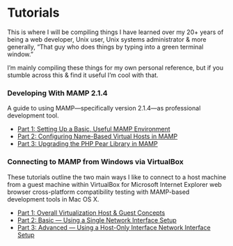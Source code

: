 # Tutorials

This is where I will be compiling things I have learned over my 20+ years of being a web developer, Unix user, Unix systems administrator & more generally, “That guy who does things by typing into a green terminal window.”

I’m mainly compiling these things for my own personal reference, but if you stumble across this & find it useful I’m cool with that.

### Developing With MAMP 2.1.4
A guide to using MAMP—specifically version 2.1.4—as professional development tool.
* [Part 1: Setting Up a Basic, Useful MAMP Environment][1]
* [Part 2: Configuring Name-Based Virtual Hosts in MAMP][2]
* [Part 3: Upgrading the PHP Pear Library in MAMP][3]

### Connecting to MAMP from Windows via VirtualBox
These tutorials outline the two main ways I like to connect to a host machine from a guest machine within VirtualBox for Microsoft Internet Explorer web browser cross-platform compatibility testing with MAMP-based development tools in Mac OS X.
* [Part 1: Overall Virtualization Host & Guest Concepts][4]
* [Part 2: Basic — Using a Single Network Interface Setup][5]
* [Part 3: Advanced — Using a Host-Only Interface Network Interface Setup][6]

[1]: mamp_part_1 "Setting Up a Basic, Useful MAMP Environment"
[2]: mamp_part_2 "Configuring Name-Based Virtual Hosts"
[3]: mamp_part_3 "Upgrading the PHP Pear Library in MAMP"
[4]: mamp_windows_mac_osx_virtualbox_part_1 "Overall Virtualization Host & Guest Concepts"
[5]: mamp_windows_mac_osx_virtualbox_part_2 "Basic — Using a Single Network Interface Setup"
[6]: mamp_windows_mac_osx_virtualbox_part_3 "Advanced — Using a Host-Only Interface Network Interface Setup"

